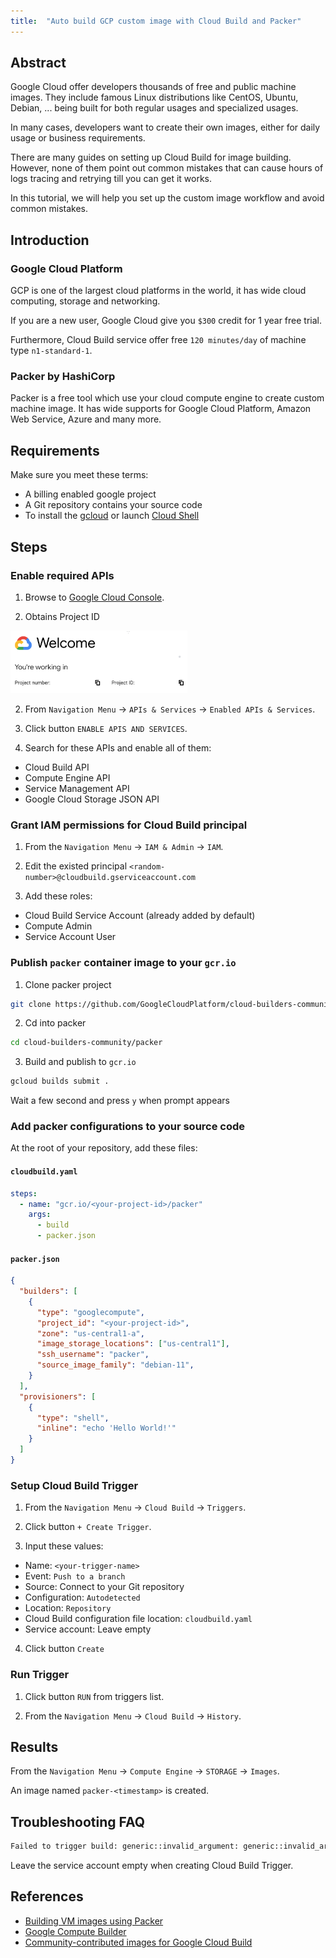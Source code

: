 ```yaml
---
title:  "Auto build GCP custom image with Cloud Build and Packer"
---
```


## Abstract

Google Cloud offer developers thousands of free and public machine images. They include famous Linux distributions like CentOS, Ubuntu, Debian, ... being built for both regular usages and specialized usages.

In many cases, developers want to create their own images, either for daily usage or business requirements.

There are many guides on setting up Cloud Build for image building. However, none of them point out common mistakes that can cause hours of logs tracing and retrying till you can get it works.

In this tutorial, we will help you set up the custom image workflow and avoid common mistakes.

## Introduction

### Google Cloud Platform

GCP is one of the largest cloud platforms in the world, it has wide cloud computing, storage and networking.

If you are a new user, Google Cloud give you `$300` credit for 1 year free trial.

Furthermore, Cloud Build service offer free `120 minutes/day` of machine type `n1-standard-1`.

### Packer by HashiCorp

Packer is a free tool which use your cloud compute engine to create custom machine image. It has wide supports for Google Cloud Platform, Amazon Web Service, Azure and many more.

## Requirements

Make sure you meet these terms:

- A billing enabled google project
- A Git repository contains your source code
- To install the [gcloud](https://cloud.google.com/sdk/docs/install) or launch [Cloud Shell](https://cloud.google.com/shell/docs/launching-cloud-shell)

## Steps

### Enable required APIs

1. Browse to [Google Cloud Console](https://console.cloud.google.com/).

2. Obtains Project ID

<img src="./project-id.png" height="100" src="Project Id"/>

2. From `Navigation Menu` -> `APIs & Services` -> `Enabled APIs & Services`.

3. Click button `ENABLE APIS AND SERVICES`.

4. Search for these APIs and enable all of them:

- Cloud Build API
- Compute Engine API
- Service Management API
- Google Cloud Storage JSON API

### Grant IAM permissions for Cloud Build principal

1. From the `Navigation Menu` -> `IAM & Admin` -> `IAM`.

2. Edit the existed principal `<random-number>@cloudbuild.gserviceaccount.com`

3. Add these roles:

- Cloud Build Service Account (already added by default)
- Compute Admin
- Service Account User

### Publish `packer` container image to your `gcr.io`

1. Clone packer project

```bash
git clone https://github.com/GoogleCloudPlatform/cloud-builders-community.git
```

2. Cd into packer

```bash
cd cloud-builders-community/packer
```

3. Build and publish to `gcr.io`

```bash
gcloud builds submit .
```

Wait a few second and press `y` when prompt appears

### Add packer configurations to your source code

At the root of your repository, add these files:

#### **`cloudbuild.yaml`**

```yaml
steps:
  - name: "gcr.io/<your-project-id>/packer"
    args:
      - build
      - packer.json
```

#### **`packer.json`**

```json
{
  "builders": [
    {
      "type": "googlecompute",
      "project_id": "<your-project-id>",
      "zone": "us-central1-a",
      "image_storage_locations": ["us-central1"],
      "ssh_username": "packer",
      "source_image_family": "debian-11",
    }
  ],
  "provisioners": [
    {
      "type": "shell",
      "inline": "echo 'Hello World!'"
    }
  ]
}
```

### Setup Cloud Build Trigger

1. From the `Navigation Menu` -> `Cloud Build` -> `Triggers`.

2. Click button `+ Create Trigger`.

3. Input these values:

- Name: `<your-trigger-name>`
- Event: `Push to a branch`
- Source: Connect to your Git repository
- Configuration: `Autodetected`
- Location: `Repository`
- Cloud Build configuration file location: `cloudbuild.yaml`
- Service account: Leave empty

4. Click button `Create`

### Run Trigger

1. Click button `RUN` from triggers list.

2. From the `Navigation Menu` -> `Cloud Build` -> `History`.

## Results

From the `Navigation Menu` -> `Compute Engine` -> `STORAGE` -> `Images`.

An image named `packer-<timestamp>` is created.

## Troubleshooting FAQ

```bash
Failed to trigger build: generic::invalid_argument: generic::invalid_argument: if 'build.service_account' is specified, the build must either (a) specify 'build.logs_bucket' (b) use the CLOUD_LOGGING_ONLY logging option, or (c) use the NONE logging option
```

Leave the service account empty when creating Cloud Build Trigger.

## References

- [Building VM images using Packer](https://cloud.google.com/build/docs/building/build-vm-images-with-packer)
- [Google Compute Builder](https://www.packer.io/plugins/builders/googlecompute)
- [Community-contributed images for Google Cloud Build](https://github.com/GoogleCloudPlatform/cloud-builders-community)
